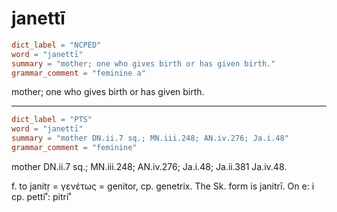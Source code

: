 # janettī

``` toml
dict_label = "NCPED"
word = "janettī"
summary = "mother; one who gives birth or has given birth."
grammar_comment = "feminine a"
```

mother; one who gives birth or has given birth.

--------------------

``` toml
dict_label = "PTS"
word = "janettī"
summary = "mother DN.ii.7 sq.; MN.iii.248; AN.iv.276; Ja.i.48"
grammar_comment = "feminine"
```

mother DN.ii.7 sq.; MN.iii.248; AN.iv.276; Ja.i.48; Ja.ii.381 Ja.iv.48.

f. to janitṛ = γενέτως = genitor, cp. genetrix. The Sk. form is janitrī. On e: i cp. petti˚: pitri˚

